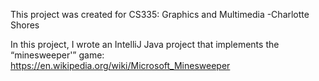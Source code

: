 This project was created for CS335: Graphics and Multimedia
-Charlotte Shores

In this project, I wrote an IntelliJ Java project that implements the “minesweeper'” game:
https://en.wikipedia.org/wiki/Microsoft_Minesweeper
